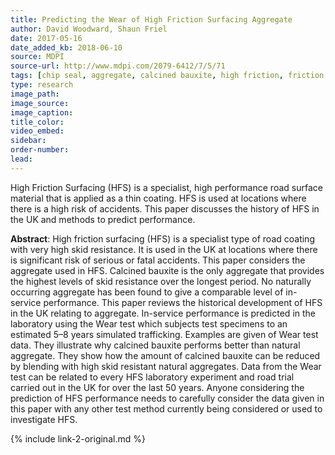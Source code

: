 ```yaml
---
title: Predicting the Wear of High Friction Surfacing Aggregate
author: David Woodward, Shaun Friel
date: 2017-05-16
date_added_kb: 2018-06-10
source: MDPI
source-url: http://www.mdpi.com/2079-6412/7/5/71
tags: [chip seal, aggregate, calcined bauxite, high friction, friction numbers, safety]
type: research
image_path:
image_source:
image_caption:
title_color:
video_embed:
sidebar:
order-number:
lead:
---
```

High Friction Surfacing (HFS) is a specialist, high performance road surface material that is applied as a thin coating. HFS is used at locations where there is a high risk of accidents. This paper discusses the history of HFS in the UK and methods to predict performance.
<!--more-->

**Abstract**: High friction surfacing (HFS) is a specialist type of road coating with very high skid resistance. It is used in the UK at locations where there is significant risk of serious or fatal accidents. This paper considers the aggregate used in HFS. Calcined bauxite is the only aggregate that provides the highest levels of skid resistance over the longest period. No naturally occurring aggregate has been found to give a comparable level of in-service performance. This paper reviews the historical development of HFS in the UK relating to aggregate. In-service performance is predicted in the laboratory using the Wear test which subjects test specimens to an estimated 5–8 years simulated trafficking. Examples are given of Wear test data. They illustrate why calcined bauxite performs better than natural aggregate. They show how the amount of calcined bauxite can be reduced by blending with high skid resistant natural aggregates. Data from the Wear test can be related to every HFS laboratory experiment and road trial carried out in the UK for over the last 50 years. Anyone considering the prediction of HFS performance needs to carefully consider the data given in this paper with any other test method currently being considered or used to investigate HFS.

{% include link-2-original.md %}
